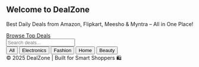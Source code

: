 <!DOCTYPE html>
<html lang="en">
<head>
  <meta charset="UTF-8" />
  <meta name="viewport" content="width=device-width, initial-scale=1.0" />
  <title>DealZone - Daily Offers Hub</title>
  <script src="https://cdn.tailwindcss.com"></script>
</head>
<body class="bg-gradient-to-br from-orange-50 to-white text-gray-800 font-sans">

  <!-- 🌟 Hero Section -->
  <section class="bg-orange-500 text-white py-10 px-6 text-center">
    <h1 class="text-4xl font-bold mb-3">Welcome to DealZone</h1>
    <p class="text-lg">Best Daily Deals from Amazon, Flipkart, Meesho & Myntra – All in One Place!</p>
    <a href="#deals" class="mt-4 inline-block bg-white text-orange-600 px-6 py-3 rounded-full font-semibold shadow-md hover:bg-orange-100 transition">Browse Top Deals</a>
  </section>

  <!-- 🔍 Search + Categories -->
  <div class="flex flex-wrap items-center justify-between px-6 py-4 gap-4">
    <input id="searchInput" type="text" placeholder="Search deals..." class="flex-1 border px-4 py-2 rounded-lg shadow-sm focus:outline-none focus:ring-2 focus:ring-orange-400" />
    <div class="flex flex-wrap gap-2">
      <button onclick="filterDeals('All')" class="bg-orange-100 hover:bg-orange-200 px-4 py-2 rounded-full text-sm font-medium">All</button>
      <button onclick="filterDeals('Electronics')" class="bg-orange-100 hover:bg-orange-200 px-4 py-2 rounded-full text-sm font-medium">Electronics</button>
      <button onclick="filterDeals('Fashion')" class="bg-orange-100 hover:bg-orange-200 px-4 py-2 rounded-full text-sm font-medium">Fashion</button>
      <button onclick="filterDeals('Home')" class="bg-orange-100 hover:bg-orange-200 px-4 py-2 rounded-full text-sm font-medium">Home</button>
      <button onclick="filterDeals('Beauty')" class="bg-orange-100 hover:bg-orange-200 px-4 py-2 rounded-full text-sm font-medium">Beauty</button>
    </div>
  </div>

  <!-- 💥 Deals Grid -->
  <section id="deals" class="px-6 py-6 grid grid-cols-1 sm:grid-cols-2 md:grid-cols-3 lg:grid-cols-4 gap-6">
    <!-- Cards will be injected here -->
  </section>

  <!-- 🔚 Footer -->
  <footer class="text-center text-gray-500 p-4">
    &copy; 2025 DealZone | Built for Smart Shoppers 🛍️
  </footer>

  <!-- 💻 JavaScript for Deals -->
  <script>
    const dealsContainer = document.getElementById("deals");
    const searchInput = document.getElementById("searchInput");

    const dealsData = [
      {
        "title": "Women’s Designer Kurti",
        "price": 499,
        "original_price": 899,
        "platform": "Meesho",
        "image_url": "https://images.meesho.com/images/products/191404431/xwihm_512.webp",
        "deal_url": "https://www.meesho.com/...",
        "category": "Fashion"
      },
      {
        "title": "Portable Bluetooth Speaker",
        "price": 1099,
        "original_price": 1999,
        "platform": "Flipkart",
        "image_url": "https://rukminim2.flixcart.com/image/416/416/xif0q/speaker/mobile-tablet-speaker/o/k/d/srs-xb100-sony-original-imagr5h6bhgqjdxg.jpeg",
        "deal_url": "https://www.flipkart.com/...",
        "category": "Electronics"
      },
      {
        "title": "Smart LED TV 32 inch",
        "price": 9999,
        "original_price": 14999,
        "platform": "Amazon",
        "image_url": "https://m.media-amazon.com/images/I/817fZ7P3FHL._SX522_.jpg",
        "deal_url": "https://www.amazon.in/...",
        "category": "Electronics"
      },
      {
        "title": "Natural Skin Care Kit",
        "price": 699,
        "original_price": 1299,
        "platform": "Myntra",
        "image_url": "https://images-static.nykaa.com/media/catalog/product/2/4/249246e8901030755829_1.jpg",
        "deal_url": "https://www.myntra.com/...",
        "category": "Beauty"
      },
      {
        "title": "Wireless Earbuds",
        "price": 1599,
        "original_price": 2499,
        "platform": "Flipkart",
        "image_url": "https://rukminim2.flixcart.com/image/832/832/xif0q/headphone/x/4/f/-original-imagrzjfvgc8gkfh.jpeg",
        "deal_url": "https://www.flipkart.com/...",
        "category": "Electronics"
      },
      {
        "title": "Men’s Casual Sneakers",
        "price": 999,
        "original_price": 1799,
        "platform": "Amazon",
        "image_url": "https://m.media-amazon.com/images/I/71Y1NVB3NIL._SY695_.jpg",
        "deal_url": "https://www.amazon.in/...",
        "category": "Fashion"
      },
      {
        "title": "Stainless Steel Pressure Cooker",
        "price": 1299,
        "original_price": 2299,
        "platform": "Meesho",
        "image_url": "https://images.meesho.com/images/products/234234200/vjlcf_512.webp",
        "deal_url": "https://www.meesho.com/...",
        "category": "Home"
      },
      {
        "title": "Women’s Stylish Handbag",
        "price": 799,
        "original_price": 1399,
        "platform": "Myntra",
        "image_url": "https://assets.ajio.com/medias/sys_master/root/20230621/oLsh/6492b9e3a9b42d15c9a8030d/-473Wx593H-465336612-black-MODEL.jpg",
        "deal_url": "https://www.myntra.com/...",
        "category": "Fashion"
      }
    ];

    function renderDeals(deals) {
      dealsContainer.innerHTML = "";
      if (deals.length === 0) {
        dealsContainer.innerHTML = "<p class='text-gray-500'>No deals found.</p>";
        return;
      }

      deals.forEach(deal => {
        const card = `
        <div class="bg-white shadow-lg rounded-xl overflow-hidden transition hover:scale-105">
          <img src="${deal.image_url}" alt="${deal.title}" class="h-48 w-full object-cover">
          <div class="p-4">
            <div class="flex justify-between items-center">
              <h2 class="text-lg font-bold">${deal.title}</h2>
              <span class="bg-orange-200 text-orange-800 text-xs px-2 py-1 rounded-full">${deal.platform}</span>
            </div>
            <div class="mt-2 flex items-center justify-between">
              <span class="text-green-600 font-bold text-lg">₹${deal.price}</span>
              <span class="line-through text-gray-400 text-sm">₹${deal.original_price}</span>
            </div>
            <a href="${deal.deal_url}" target="_blank" class="block mt-4 text-center bg-orange-500 text-white px-4 py-2 rounded hover:bg-orange-600 transition">Buy Now</a>
          </div>
        </div>`;
        dealsContainer.innerHTML += card;
      });
    }

    function filterDeals(category) {
      const filtered = category === 'All'
        ? dealsData
        : dealsData.filter(deal => deal.category === category);
      renderDeals(filtered);
    }

    searchInput.addEventListener("input", () => {
      const keyword = searchInput.value.toLowerCase();
      const filtered = dealsData.filter(deal =>
        deal.title.toLowerCase().includes(keyword) ||
        deal.platform.toLowerCase().includes(keyword)
      );
      renderDeals(filtered);
    });

    window.onload = () => renderDeals(dealsData);
  </script>

</body>
</html>
